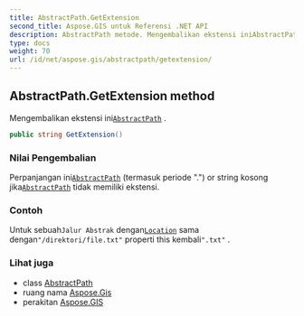 ```yaml
---
title: AbstractPath.GetExtension
second_title: Aspose.GIS untuk Referensi .NET API
description: AbstractPath metode. Mengembalikan ekstensi iniAbstractPath .
type: docs
weight: 70
url: /id/net/aspose.gis/abstractpath/getextension/
---
```

## AbstractPath.GetExtension method

Mengembalikan ekstensi ini[`AbstractPath`](../) .

```csharp
public string GetExtension()
```

### Nilai Pengembalian

Perpanjangan ini[`AbstractPath`](../) (termasuk periode ".") or string kosong jika[`AbstractPath`](../) tidak memiliki ekstensi.

### Contoh

Untuk sebuah`Jalur Abstrak` dengan[`Location`](../location/) sama dengan`"/direktori/file.txt"` properti this kembali`".txt"` .

### Lihat juga

* class [AbstractPath](../)
* ruang nama [Aspose.Gis](../../abstractpath/)
* perakitan [Aspose.GIS](../../../)


